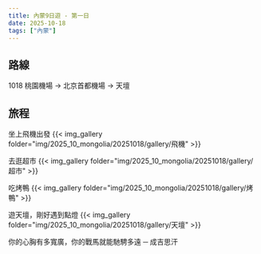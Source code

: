 ```yaml
---
title: 內蒙9日遊 - 第一日
date: 2025-10-18
tags: ["內蒙"]
---
```


## 路線
1018 桃園機場 → 北京首都機場 → 天壇

## 旅程
坐上飛機出發
{{< img_gallery  folder="img/2025_10_mongolia/20251018/gallery/飛機" >}}

去逛超市
{{< img_gallery  folder="img/2025_10_mongolia/20251018/gallery/超市" >}}

吃烤鴨
{{< img_gallery  folder="img/2025_10_mongolia/20251018/gallery/烤鴨" >}}

遊天壇，剛好遇到點燈
{{< img_gallery  folder="img/2025_10_mongolia/20251018/gallery/天壇" >}}


你的心胸有多寬廣，你的戰馬就能馳騁多遠 ─  成吉思汗